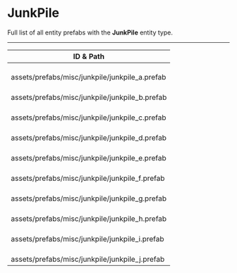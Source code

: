 # JunkPile
Full list of all <Badge type="warning" text="10"/> entity prefabs with the **JunkPile** entity type.

---
| ID & Path |
| --- |
| <Badge type="tip" text="1079458547"/> <br> assets/prefabs/misc/junkpile/junkpile_a.prefab |
| <Badge type="tip" text="53513351"/> <br> assets/prefabs/misc/junkpile/junkpile_b.prefab |
| <Badge type="tip" text="802190701"/> <br> assets/prefabs/misc/junkpile/junkpile_c.prefab |
| <Badge type="tip" text="1469191396"/> <br> assets/prefabs/misc/junkpile/junkpile_d.prefab |
| <Badge type="tip" text="2264041007"/> <br> assets/prefabs/misc/junkpile/junkpile_e.prefab |
| <Badge type="tip" text="2993735837"/> <br> assets/prefabs/misc/junkpile/junkpile_f.prefab |
| <Badge type="tip" text="4277459046"/> <br> assets/prefabs/misc/junkpile/junkpile_g.prefab |
| <Badge type="tip" text="1833448838"/> <br> assets/prefabs/misc/junkpile/junkpile_h.prefab |
| <Badge type="tip" text="3208542129"/> <br> assets/prefabs/misc/junkpile/junkpile_i.prefab |
| <Badge type="tip" text="4214664239"/> <br> assets/prefabs/misc/junkpile/junkpile_j.prefab |
